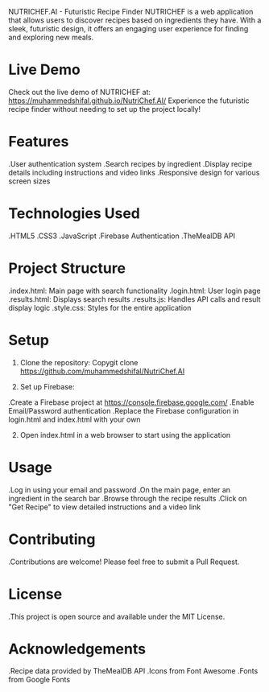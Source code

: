NUTRICHEF.AI - Futuristic Recipe Finder
NUTRICHEF is a web application that allows users to discover recipes based on ingredients they have. With a sleek, futuristic design, it offers an engaging user experience for finding and exploring new meals.

Live Demo
==========
Check out the live demo of NUTRICHEF at: https://muhammedshifal.github.io/NutriChef.AI/
Experience the futuristic recipe finder without needing to set up the project locally!

Features
=========
.User authentication system
.Search recipes by ingredient
.Display recipe details including instructions and video links
.Responsive design for various screen sizes

Technologies Used
==================
.HTML5
.CSS3
.JavaScript
.Firebase Authentication
.TheMealDB API

Project Structure
==================
.index.html: Main page with search functionality
.login.html: User login page
.results.html: Displays search results
.results.js: Handles API calls and result display logic
.style.css: Styles for the entire application

Setup
======
1. Clone the repository:
Copygit clone https://github.com/muhammedshifal/NutriChef.AI

2. Set up Firebase:

.Create a Firebase project at https://console.firebase.google.com/
.Enable Email/Password authentication
.Replace the Firebase configuration in login.html and index.html with your own


2. Open index.html in a web browser to start using the application

Usage
======
.Log in using your email and password
.On the main page, enter an ingredient in the search bar
.Browse through the recipe results
.Click on "Get Recipe" to view detailed instructions and a video link

Contributing
=============
.Contributions are welcome! Please feel free to submit a Pull Request.

License
========
.This project is open source and available under the MIT License.

Acknowledgements
=================
.Recipe data provided by TheMealDB API
.Icons from Font Awesome
.Fonts from Google Fonts
